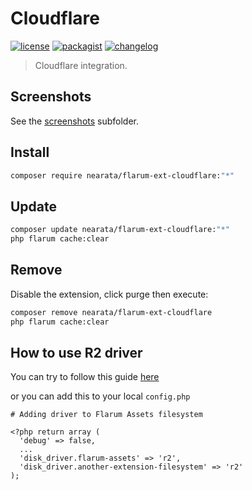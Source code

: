 # Cloudflare

[![license](https://img.shields.io/github/license/Nearata/flarum-ext-cloudflare?style=flat)](https://github.com/Nearata/flarum-ext-cloudflare/blob/main/UNLICENSE)
[![packagist](https://img.shields.io/packagist/v/nearata/flarum-ext-cloudflare?style=flat)](https://packagist.org/packages/nearata/flarum-ext-cloudflare)
[![changelog](https://img.shields.io/github/release-date/nearata/flarum-ext-cloudflare?label=last%20release%20date)](https://github.com/Nearata/flarum-ext-cloudflare/blob/main/CHANGELOG.md)

> Cloudflare integration.

## Screenshots

See the [screenshots](screenshots) subfolder.

## Install

```sh
composer require nearata/flarum-ext-cloudflare:"*"
```

## Update

```sh
composer update nearata/flarum-ext-cloudflare:"*"
php flarum cache:clear
```

## Remove

Disable the extension, click purge then execute:

```sh
composer remove nearata/flarum-ext-cloudflare
php flarum cache:clear
```

## How to use R2 driver

You can try to follow this guide [here](https://docs.flarum.org/extend/filesystem/#gui-and-admin-configuration)

or you can add this to your local `config.php`


```config
# Adding driver to Flarum Assets filesystem

<?php return array (
  'debug' => false,
  ...
  'disk_driver.flarum-assets' => 'r2',
  'disk_driver.another-extension-filesystem' => 'r2'
);
```
